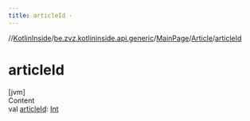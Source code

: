 ```yaml
---
title: articleId -
---
```

//[KotlinInside](../../../index.md)/[be.zvz.kotlininside.api.generic](../../index.md)/[MainPage](../index.md)/[Article](index.md)/[articleId](article-id.md)



# articleId  
[jvm]  
Content  
val [articleId](article-id.md): [Int](https://kotlinlang.org/api/latest/jvm/stdlib/kotlin/-int/index.html)  



